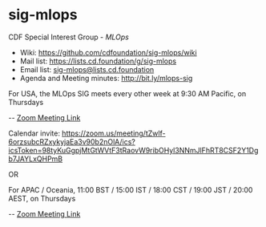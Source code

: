 # sig-mlops

CDF Special Interest Group - *MLOps*

- Wiki: https://github.com/cdfoundation/sig-mlops/wiki
- Mail list: https://lists.cd.foundation/g/sig-mlops 
- Email list: sig-mlops@lists.cd.foundation
- Agenda and Meeting minutes: http://bit.ly/mlops-sig

For USA, the MLOps SIG meets every other week at 9:30 AM Pacific, on Thursdays 

-- [Zoom Meeting Link](https://zoom.us/j/888870104)

Calendar invite: https://zoom.us/meeting/tZwlf-6orzsubcRZxykyjaEa3v90b2nOlA/ics?icsToken=98tyKuGgpjMtGtWVtF3tRaovW9ribOHyl3NNmJlFhRT8CSF2Y1Dgb7JAYLxQHPmB

OR

For APAC / Oceania, 11:00 BST / 15:00 IST / 18:00 CST / 19:00 JST / 20:00 AEST, on Thursdays 

-- [Zoom Meeting Link](https://zoom.us/j/95182588714?pwd=UVVUbVFHZWtDQytvNnJ3S3RUL09HQT09)
